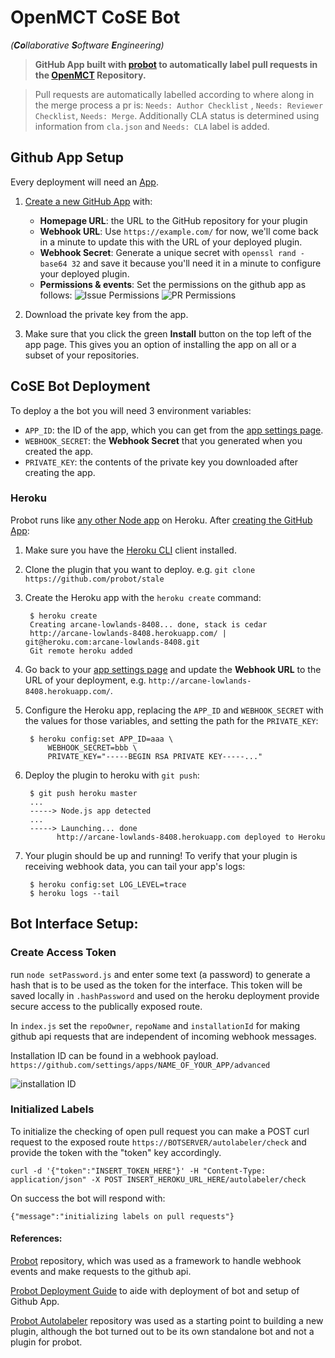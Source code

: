 # OpenMCT CoSE  Bot
_(**Co**llaborative **S**oftware **E**ngineering)_

> **GitHub App built with [probot](https://github.com/probot/probot) to automatically label pull requests in the [OpenMCT](https://github.com/nasa/openmct) Repository.**

>Pull requests are automatically labelled according to where along in the merge process a pr is:  `Needs: Author Checklist`  , `Needs: Reviewer Checklist`, `Needs: Merge`.
Additionally CLA status is determined using information from `cla.json` and `Needs: CLA` label is added.

## Github App Setup


Every deployment will need an [App](https://developer.github.com/apps/).

1. [Create a new GitHub App](https://github.com/settings/apps/new) with:
    - **Homepage URL**: the URL to the GitHub repository for your plugin
    - **Webhook URL**: Use `https://example.com/` for now, we'll come back in a minute to update this with the URL of your deployed plugin.
    - **Webhook Secret**: Generate a unique secret with `openssl rand -base64 32` and save it because you'll need it in a minute to configure your deployed plugin.
    - **Permissions & events**: Set the permissions on the github app as follows:
    ![Issue Permissions](http://i.imgur.com/3Txz2sd.png)
    ![PR Permissions](http://i.imgur.com/07BTdVv.png)

1. Download the private key from the app.

1. Make sure that you click the green **Install** button on the top left of the app page. This gives you an option of installing the app on all or a subset of your repositories.



## CoSE Bot Deployment


To deploy a the bot you will need 3 environment variables:

- `APP_ID`: the ID of the app, which you can get from the [app settings page](https://github.com/settings/apps).
- `WEBHOOK_SECRET`: the **Webhook Secret** that you generated when you created the app.
- `PRIVATE_KEY`: the contents of the private key you downloaded after creating the app.

### Heroku

Probot runs like [any other Node app](https://devcenter.heroku.com/articles/deploying-nodejs) on Heroku. After [creating the GitHub App](#create-the-github-app):

1. Make sure you have the [Heroku CLI](https://devcenter.heroku.com/articles/heroku-cli) client installed.

1. Clone the plugin that you want to deploy. e.g. `git clone https://github.com/probot/stale`

1. Create the Heroku app with the `heroku create` command:

        $ heroku create
        Creating arcane-lowlands-8408... done, stack is cedar
        http://arcane-lowlands-8408.herokuapp.com/ | git@heroku.com:arcane-lowlands-8408.git
        Git remote heroku added

1. Go back to your [app settings page](https://github.com/settings/apps) and update the **Webhook URL** to the URL of your deployment, e.g. `http://arcane-lowlands-8408.herokuapp.com/`.

1. Configure the Heroku app, replacing the `APP_ID` and `WEBHOOK_SECRET` with the values for those variables, and setting the path for the `PRIVATE_KEY`:

        $ heroku config:set APP_ID=aaa \
            WEBHOOK_SECRET=bbb \
            PRIVATE_KEY="-----BEGIN RSA PRIVATE KEY-----..."

1. Deploy the plugin to heroku with `git push`:

        $ git push heroku master
        ...
        -----> Node.js app detected
        ...
        -----> Launching... done
              http://arcane-lowlands-8408.herokuapp.com deployed to Heroku

1. Your plugin should be up and running! To verify that your plugin
   is receiving webhook data, you can tail your app's logs:

        $ heroku config:set LOG_LEVEL=trace
        $ heroku logs --tail


## Bot Interface Setup:
### Create Access Token
run `node setPassword.js` and enter some text (a password) to generate a hash that is to be used as the token for the interface.
This token will be saved locally in `.hashPassword` and used on the heroku deployment provide secure access to the publically exposed route.

In `index.js` set the `repoOwner`, `repoName` and `installationId` for making github api requests that are independent of incoming webhook messages.

Installation ID can be found in a webhook payload.
`https://github.com/settings/apps/NAME_OF_YOUR_APP/advanced`

![installation ID](http://i.imgur.com/riJBBKd.png)


### Initialized Labels

To initialize the checking of open pull request you can make a POST curl request to the exposed route `https://BOTSERVER/autolabeler/check` and provide the token with the "token" key accordingly.
```
curl -d '{"token":"INSERT_TOKEN_HERE"}' -H "Content-Type: application/json" -X POST INSERT_HEROKU_URL_HERE/autolabeler/check
```
On success the bot will respond with:
```
{"message":"initializing labels on pull requests"}
```

#### References:

[Probot](https://github.com/probot/probot/) repository, which was used as a framework to handle webhook events and make requests to the github api.

[Probot Deployment Guide](https://github.com/probot/probot/blob/master/docs/deployment.md) to aide with deployment of bot and setup of Github App.

[Probot Autolabeler](https://github.com/probot/autolabeler/) repository was used as a starting point to building a new plugin, although the bot turned out to be its own standalone bot and not a plugin for probot.

